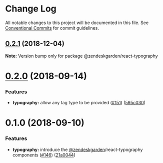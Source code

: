 # Change Log

All notable changes to this project will be documented in this file.
See [Conventional Commits](https://conventionalcommits.org) for commit guidelines.

## [0.2.1](https://github.com/zendeskgarden/react-components/compare/@zendeskgarden/react-typography@0.2.0...@zendeskgarden/react-typography@0.2.1) (2018-12-04)

**Note:** Version bump only for package @zendeskgarden/react-typography





<a name="0.2.0"></a>
# [0.2.0](https://github.com/zendeskgarden/react-components/compare/@zendeskgarden/react-typography@0.1.0...@zendeskgarden/react-typography@0.2.0) (2018-09-14)


### Features

* **typography:** allow any tag type to be provided ([#151](https://github.com/zendeskgarden/react-components/issues/151)) ([595c030](https://github.com/zendeskgarden/react-components/commit/595c030))





<a name="0.1.0"></a>
# 0.1.0 (2018-09-10)


### Features

* **typography:** introduce the [@zendeskgarden](https://github.com/zendeskgarden)/react-typography components ([#146](https://github.com/zendeskgarden/react-components/issues/146)) ([21a0044](https://github.com/zendeskgarden/react-components/commit/21a0044))
